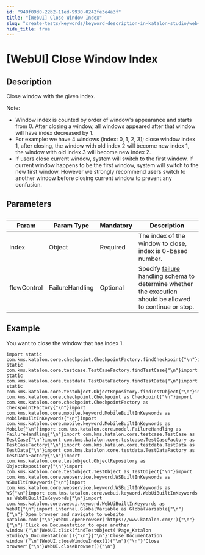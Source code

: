```yaml
---
id: "940f09d0-22b2-11ed-9930-0242fe3e4a3f"
title: "[WebUI] Close Window Index"
slug: "create-tests/keywords/keyword-description-in-katalon-studio/web-ui-keywords/webui-close-window-index"
hide_title: true
---
```


# <a id="id_0" class="anchor_top_offset"/><a id="ariaid-title1" class="anchor_top_offset"/>[WebUI] Close Window Index


## <a id="id_0__id_1" class="anchor_top_offset"/>Description  

              
<p xmlns="http://www.w3.org/1999/xhtml" className="p">Close window with the given index.</p> 
      
<div xmlns="http://www.w3.org/1999/xhtml" className="note note note_note"><span className="note__title">Note:</span> 
  <ul className="ul"><li className="li">Window index is counted by order of window's appearance and
      starts from 0. After closing a window, all windows appeared after
      that window will have index decreased by 1.</li><li className="li">For example: we have 4 windows (index: 0, 1, 2, 3); close
      window index 1, after closing, the window with old index 2 will
      become new index 1, the window with old index 3 will become new
      index 2.</li><li className="li">If users close current window, system will switch to the first
      window. If current window happens to be the first window, system
      will switch to the new first window. However we strongly recommend
      users switch to another window before closing current window to
      prevent any confusion.</li></ul>
</div>
      

## <a id="id_0__id_2" class="anchor_top_offset"/>Parameters  

              
<table xmlns="http://www.w3.org/1999/xhtml" className="table anchor_top_offset" id="id_0__559b82c0-7e27-4cac-b44c-62f21a45ec9f"><caption /><thead className="thead"><tr className><th className="entry anchor_top_offset" id="id_0__559b82c0-7e27-4cac-b44c-62f21a45ec9f__entry__1">Param</th><th className="entry anchor_top_offset" id="id_0__559b82c0-7e27-4cac-b44c-62f21a45ec9f__entry__2">Param Type</th><th className="entry anchor_top_offset" id="id_0__559b82c0-7e27-4cac-b44c-62f21a45ec9f__entry__3">Mandatory</th><th className="entry anchor_top_offset" id="id_0__559b82c0-7e27-4cac-b44c-62f21a45ec9f__entry__4">Description</th></tr></thead><tbody className="tbody"><tr className><td className="entry" headers="id_0__559b82c0-7e27-4cac-b44c-62f21a45ec9f__entry__1 id_0__559b82c0-7e27-4cac-b44c-62f21a45ec9f__entry__2 id_0__559b82c0-7e27-4cac-b44c-62f21a45ec9f__entry__3 id_0__559b82c0-7e27-4cac-b44c-62f21a45ec9f__entry__4 ">index</td><td className="entry" headers="id_0__559b82c0-7e27-4cac-b44c-62f21a45ec9f__entry__1 id_0__559b82c0-7e27-4cac-b44c-62f21a45ec9f__entry__2 id_0__559b82c0-7e27-4cac-b44c-62f21a45ec9f__entry__3 id_0__559b82c0-7e27-4cac-b44c-62f21a45ec9f__entry__4 ">Object</td><td className="entry" headers="id_0__559b82c0-7e27-4cac-b44c-62f21a45ec9f__entry__1 id_0__559b82c0-7e27-4cac-b44c-62f21a45ec9f__entry__2 id_0__559b82c0-7e27-4cac-b44c-62f21a45ec9f__entry__3 id_0__559b82c0-7e27-4cac-b44c-62f21a45ec9f__entry__4 ">Required</td><td className="entry" headers="id_0__559b82c0-7e27-4cac-b44c-62f21a45ec9f__entry__1 id_0__559b82c0-7e27-4cac-b44c-62f21a45ec9f__entry__2 id_0__559b82c0-7e27-4cac-b44c-62f21a45ec9f__entry__3 id_0__559b82c0-7e27-4cac-b44c-62f21a45ec9f__entry__4 ">The index of the window to close, index is 0-based number.</td></tr><tr className><td className="entry" headers="id_0__559b82c0-7e27-4cac-b44c-62f21a45ec9f__entry__1 id_0__559b82c0-7e27-4cac-b44c-62f21a45ec9f__entry__2 id_0__559b82c0-7e27-4cac-b44c-62f21a45ec9f__entry__3 id_0__559b82c0-7e27-4cac-b44c-62f21a45ec9f__entry__4 ">flowControl</td><td className="entry" headers="id_0__559b82c0-7e27-4cac-b44c-62f21a45ec9f__entry__1 id_0__559b82c0-7e27-4cac-b44c-62f21a45ec9f__entry__2 id_0__559b82c0-7e27-4cac-b44c-62f21a45ec9f__entry__3 id_0__559b82c0-7e27-4cac-b44c-62f21a45ec9f__entry__4 ">FailureHandling</td><td className="entry" headers="id_0__559b82c0-7e27-4cac-b44c-62f21a45ec9f__entry__1 id_0__559b82c0-7e27-4cac-b44c-62f21a45ec9f__entry__2 id_0__559b82c0-7e27-4cac-b44c-62f21a45ec9f__entry__3 id_0__559b82c0-7e27-4cac-b44c-62f21a45ec9f__entry__4 ">Optional</td><td className="entry" headers="id_0__559b82c0-7e27-4cac-b44c-62f21a45ec9f__entry__1 id_0__559b82c0-7e27-4cac-b44c-62f21a45ec9f__entry__2 id_0__559b82c0-7e27-4cac-b44c-62f21a45ec9f__entry__3 id_0__559b82c0-7e27-4cac-b44c-62f21a45ec9f__entry__4 ">Specify <a className="xref" href="/docs/maintain/configure-failure-handling-settings-in-katalon-studio">failure handling</a> schema to         determine whether the execution should be allowed to continue or         stop.</td></tr></tbody></table> 
      

## <a id="id_0__id_3" class="anchor_top_offset"/>Example 

              
<p xmlns="http://www.w3.org/1999/xhtml" className="p">You want to close the window that has index 1.</p> 
              
<pre xmlns="http://www.w3.org/1999/xhtml" className="pre codeblock"><code>import static com.kms.katalon.core.checkpoint.CheckpointFactory.findCheckpoint{"\n"}import static com.kms.katalon.core.testcase.TestCaseFactory.findTestCase{"\n"}import static com.kms.katalon.core.testdata.TestDataFactory.findTestData{"\n"}import static com.kms.katalon.core.testobject.ObjectRepository.findTestObject{"\n"}import com.kms.katalon.core.checkpoint.Checkpoint as Checkpoint{"\n"}import com.kms.katalon.core.checkpoint.CheckpointFactory as CheckpointFactory{"\n"}import com.kms.katalon.core.mobile.keyword.MobileBuiltInKeywords as MobileBuiltInKeywords{"\n"}import com.kms.katalon.core.mobile.keyword.MobileBuiltInKeywords as Mobile{"\n"}import com.kms.katalon.core.model.FailureHandling as FailureHandling{"\n"}import com.kms.katalon.core.testcase.TestCase as TestCase{"\n"}import com.kms.katalon.core.testcase.TestCaseFactory as TestCaseFactory{"\n"}import com.kms.katalon.core.testdata.TestData as TestData{"\n"}import com.kms.katalon.core.testdata.TestDataFactory as TestDataFactory{"\n"}import com.kms.katalon.core.testobject.ObjectRepository as ObjectRepository{"\n"}import com.kms.katalon.core.testobject.TestObject as TestObject{"\n"}import com.kms.katalon.core.webservice.keyword.WSBuiltInKeywords as WSBuiltInKeywords{"\n"}import com.kms.katalon.core.webservice.keyword.WSBuiltInKeywords as WS{"\n"}import com.kms.katalon.core.webui.keyword.WebUiBuiltInKeywords as WebUiBuiltInKeywords{"\n"}import com.kms.katalon.core.webui.keyword.WebUiBuiltInKeywords as WebUI{"\n"}import internal.GlobalVariable as GlobalVariable{"\n"}{"\n"}'Open browser and navigate to website katalon.com'{"\n"}WebUI.openBrowser('https://www.katalon.com/'){"\n"}{"\n"}'Click on Documentation to open another window'{"\n"}WebUI.click(findTestObject('Page_Katalon Studio/a_Documentation')){"\n"}{"\n"}'Close Documentation window'{"\n"}WebUI.closeWindowIndex(1){"\n"}{"\n"}'Close browser'{"\n"}WebUI.closeBrowser(){"\n"}</code></pre> 
            
